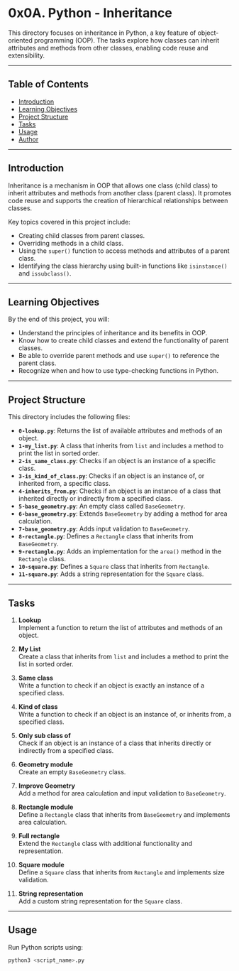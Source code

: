 # 0x0A. Python - Inheritance

This directory focuses on inheritance in Python, a key feature of object-oriented programming (OOP). The tasks explore how classes can inherit attributes and methods from other classes, enabling code reuse and extensibility.

---

## Table of Contents

- [Introduction](#introduction)
- [Learning Objectives](#learning-objectives)
- [Project Structure](#project-structure)
- [Tasks](#tasks)
- [Usage](#usage)
- [Author](#author)

---

## Introduction

Inheritance is a mechanism in OOP that allows one class (child class) to inherit attributes and methods from another class (parent class). It promotes code reuse and supports the creation of hierarchical relationships between classes.

Key topics covered in this project include:
- Creating child classes from parent classes.
- Overriding methods in a child class.
- Using the `super()` function to access methods and attributes of a parent class.
- Identifying the class hierarchy using built-in functions like `isinstance()` and `issubclass()`.

---

## Learning Objectives

By the end of this project, you will:
- Understand the principles of inheritance and its benefits in OOP.
- Know how to create child classes and extend the functionality of parent classes.
- Be able to override parent methods and use `super()` to reference the parent class.
- Recognize when and how to use type-checking functions in Python.

---

## Project Structure

This directory includes the following files:

- **`0-lookup.py`**: Returns the list of available attributes and methods of an object.
- **`1-my_list.py`**: A class that inherits from `list` and includes a method to print the list in sorted order.
- **`2-is_same_class.py`**: Checks if an object is an instance of a specific class.
- **`3-is_kind_of_class.py`**: Checks if an object is an instance of, or inherited from, a specific class.
- **`4-inherits_from.py`**: Checks if an object is an instance of a class that inherited directly or indirectly from a specified class.
- **`5-base_geometry.py`**: An empty class called `BaseGeometry`.
- **`6-base_geometry.py`**: Extends `BaseGeometry` by adding a method for area calculation.
- **`7-base_geometry.py`**: Adds input validation to `BaseGeometry`.
- **`8-rectangle.py`**: Defines a `Rectangle` class that inherits from `BaseGeometry`.
- **`9-rectangle.py`**: Adds an implementation for the `area()` method in the `Rectangle` class.
- **`10-square.py`**: Defines a `Square` class that inherits from `Rectangle`.
- **`11-square.py`**: Adds a string representation for the `Square` class.

---

## Tasks

1. **Lookup**  
   Implement a function to return the list of attributes and methods of an object.

2. **My List**  
   Create a class that inherits from `list` and includes a method to print the list in sorted order.

3. **Same class**  
   Write a function to check if an object is exactly an instance of a specified class.

4. **Kind of class**  
   Write a function to check if an object is an instance of, or inherits from, a specified class.

5. **Only sub class of**  
   Check if an object is an instance of a class that inherits directly or indirectly from a specified class.

6. **Geometry module**  
   Create an empty `BaseGeometry` class.

7. **Improve Geometry**  
   Add a method for area calculation and input validation to `BaseGeometry`.

8. **Rectangle module**  
   Define a `Rectangle` class that inherits from `BaseGeometry` and implements area calculation.

9. **Full rectangle**  
   Extend the `Rectangle` class with additional functionality and representation.

10. **Square module**  
    Define a `Square` class that inherits from `Rectangle` and implements size validation.

11. **String representation**  
    Add a custom string representation for the `Square` class.

---

## Usage

Run Python scripts using:
```bash
python3 <script_name>.py

